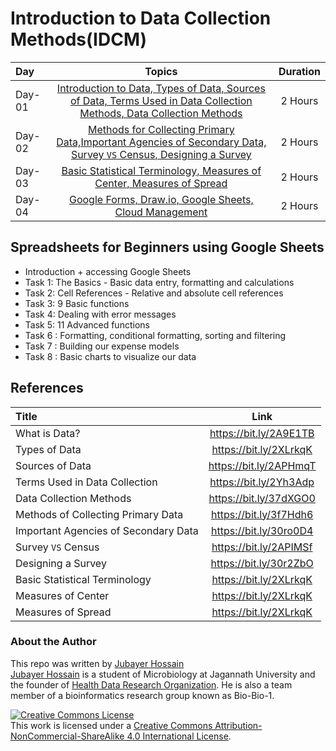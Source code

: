 # Introduction to Data Collection Methods(IDCM) 

Day | Topics | Duration | 
:-- | :--: | :--: |
Day-01 | [Introduction to Data, Types of Data, Sources of Data, Terms Used in Data Collection Methods, Data Collection Methods](#)| 2 Hours | 
Day-02 | [Methods for Collecting Primary Data,Important Agencies of Secondary Data, Survey `VS` Census, Designing a Survey ](#)| 2 Hours | 
Day-03 | [Basic Statistical Terminology, Measures of Center, Measures of Spread](#)| 2 Hours | 
Day-04 | [Google Forms, Draw.io, Google Sheets, Cloud Management](#)| 2 Hours | 


## Spreadsheets for Beginners using Google Sheets
- Introduction + accessing Google Sheets 
- Task 1: The Basics - Basic data entry, formatting and calculations
- Task 2: Cell References - Relative and absolute cell references
- Task 3: 9 Basic functions
- Task 4: Dealing with error messages
- Task 5: 11 Advanced functions
- Task 6 : Formatting, conditional formatting, sorting and filtering
- Task 7 : Building our expense models
- Task 8 : Basic charts to visualize our data

## References 
Title | Link | 
:-- | :--: | 
What is Data?  | https://bit.ly/2A9E1TB| 
Types of Data |https://bit.ly/2XLrkqK|
Sources of Data |https://bit.ly/2APHmqT|
Terms Used in Data Collection |https://bit.ly/2Yh3Adp|
Data Collection Methods |https://bit.ly/37dXGO0|
Methods of Collecting Primary Data |https://bit.ly/3f7Hdh6|
Important Agencies of Secondary Data |https://bit.ly/30ro0D4|
Survey `VS` Census |https://bit.ly/2APIMSf|
Designing a Survey |https://bit.ly/30r2ZbO|
Basic Statistical Terminology |https://bit.ly/2XLrkqK|
Measures of Center |https://bit.ly/2XLrkqK|
Measures of Spread |https://bit.ly/2XLrkqK|

<h3>About the Author</h3>
This repo was written by <a href="https://datatutor.github.io/" target="_blank">Jubayer Hossain</a> <br>
<a href="https://datatutor.github.io/" target="_blank">Jubayer Hossain</a> is a student of Microbiology at Jagannath University and the founder of <a href="https://hdro.github.io/" target="_blank">Health Data Research Organization</a>. He is also a team member of a bioinformatics research group known as Bio-Bio-1. 

<a rel="license" href="http://creativecommons.org/licenses/by-nc-sa/4.0/"><img alt="Creative Commons License" style="border-width:0" src="https://i.creativecommons.org/l/by-nc-sa/4.0/88x31.png" /></a><br />This work is licensed under a <a rel="license" href="http://creativecommons.org/licenses/by-nc-sa/4.0/">Creative Commons Attribution-NonCommercial-ShareAlike 4.0 International License</a>.
